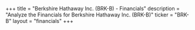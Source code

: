 +++
title = "Berkshire Hathaway Inc. (BRK-B) - Financials"
description = "Analyze the Financials for Berkshire Hathaway Inc. (BRK-B)"
ticker = "BRK-B"
layout = "financials"
+++


